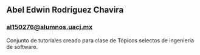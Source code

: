 ## Abel Edwin Rodríguez Chavira
### al150276@alumnos.uacj.mx

Conjunto de tutoriales creado para clase de Tópicos selectos de ingeniería de software.
